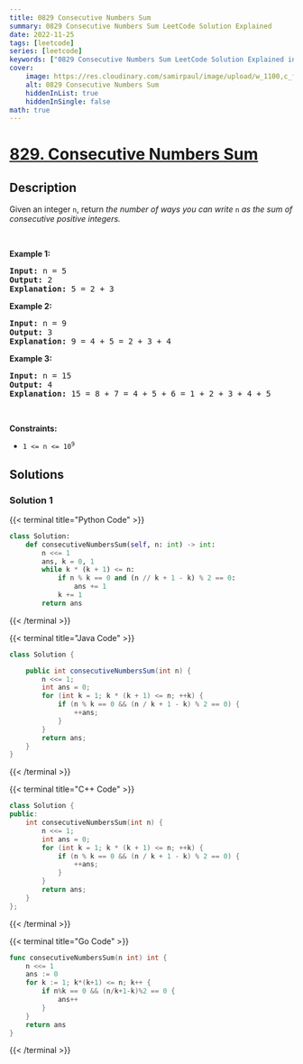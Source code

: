 ```yaml
---
title: 0829 Consecutive Numbers Sum
summary: 0829 Consecutive Numbers Sum LeetCode Solution Explained
date: 2022-11-25
tags: [leetcode]
series: [leetcode]
keywords: ["0829 Consecutive Numbers Sum LeetCode Solution Explained in all languages", "0829 Consecutive Numbers Sum", "LeetCode", "leetcode solution in Python3 C++ Java Go PHP Ruby Swift TypeScript Rust C# JavaScript C", "GeeksforGeeks", "InterviewBit", "Coding Ninjas", "HackerRank", "HackerEarth", "CodeChef", "TopCoder", "AlgoExpert", "freeCodeCamp", "Codeforces", "GitHub", "AtCoder", "Samir Paul"]
cover:
    image: https://res.cloudinary.com/samirpaul/image/upload/w_1100,c_fit,co_rgb:FFFFFF,l_text:Arial_75_bold:0829 Consecutive Numbers Sum - Solution Explained/problem-solving.webp
    alt: 0829 Consecutive Numbers Sum
    hiddenInList: true
    hiddenInSingle: false
math: true
---
```



# [829. Consecutive Numbers Sum](https://leetcode.com/problems/consecutive-numbers-sum)


## Description

<p>Given an integer <code>n</code>, return <em>the number of ways you can write </em><code>n</code><em> as the sum of consecutive positive integers.</em></p>

<p>&nbsp;</p>
<p><strong class="example">Example 1:</strong></p>

<pre>
<strong>Input:</strong> n = 5
<strong>Output:</strong> 2
<strong>Explanation:</strong> 5 = 2 + 3
</pre>

<p><strong class="example">Example 2:</strong></p>

<pre>
<strong>Input:</strong> n = 9
<strong>Output:</strong> 3
<strong>Explanation:</strong> 9 = 4 + 5 = 2 + 3 + 4
</pre>

<p><strong class="example">Example 3:</strong></p>

<pre>
<strong>Input:</strong> n = 15
<strong>Output:</strong> 4
<strong>Explanation:</strong> 15 = 8 + 7 = 4 + 5 + 6 = 1 + 2 + 3 + 4 + 5
</pre>

<p>&nbsp;</p>
<p><strong>Constraints:</strong></p>

<ul>
	<li><code>1 &lt;= n &lt;= 10<sup>9</sup></code></li>
</ul>

## Solutions

### Solution 1

<!-- tabs:start -->

{{< terminal title="Python Code" >}}
```python
class Solution:
    def consecutiveNumbersSum(self, n: int) -> int:
        n <<= 1
        ans, k = 0, 1
        while k * (k + 1) <= n:
            if n % k == 0 and (n // k + 1 - k) % 2 == 0:
                ans += 1
            k += 1
        return ans
```
{{< /terminal >}}

{{< terminal title="Java Code" >}}
```java
class Solution {

    public int consecutiveNumbersSum(int n) {
        n <<= 1;
        int ans = 0;
        for (int k = 1; k * (k + 1) <= n; ++k) {
            if (n % k == 0 && (n / k + 1 - k) % 2 == 0) {
                ++ans;
            }
        }
        return ans;
    }
}
```
{{< /terminal >}}

{{< terminal title="C++ Code" >}}
```cpp
class Solution {
public:
    int consecutiveNumbersSum(int n) {
        n <<= 1;
        int ans = 0;
        for (int k = 1; k * (k + 1) <= n; ++k) {
            if (n % k == 0 && (n / k + 1 - k) % 2 == 0) {
                ++ans;
            }
        }
        return ans;
    }
};
```
{{< /terminal >}}

{{< terminal title="Go Code" >}}
```go
func consecutiveNumbersSum(n int) int {
	n <<= 1
	ans := 0
	for k := 1; k*(k+1) <= n; k++ {
		if n%k == 0 && (n/k+1-k)%2 == 0 {
			ans++
		}
	}
	return ans
}
```
{{< /terminal >}}

<!-- tabs:end -->

<!-- end -->
